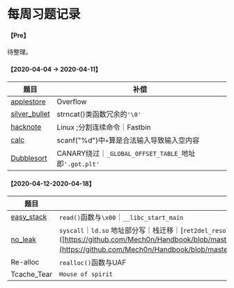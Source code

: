 # 每周习题记录

#### 【Pre】

待整理。

#### 【2020-04-04 -> 2020-04-11】

| 题目                                                         | 补偿                                                  |
| ------------------------------------------------------------ | ----------------------------------------------------- |
| [applestore](./pwnable.tw-applestore.md)                     | Overflow                                              |
| [silver_bullet](./pwnable.tw-silver_bullet.md)               | strncat()类函数冗余的`'\0'`                           |
| [hacknote](./pwnable.tw-hacknote.md)                         | Linux ;分割连续命令｜Fastbin                          |
| [calc](./Pwnable.tw-calc.md)                                 | scanf("%d")中`+`算是合法输入导致输入空内容            |
| [Dubblesort](./pwnable.tw-dubblesort/pwnable.tw-dubblesort.md) | CANARY绕过｜`_GLOBAL_OFFSET_TABLE_`地址即`'.got.plt'` |

#### 【2020-04-12-2020-04-18】

| 题目                                                 | 补偿                                                         |
| ---------------------------------------------------- | ------------------------------------------------------------ |
| [easy_stack](./eonew-easy_stack/eonew-easy_stack.md) | `read()`函数与`\x00`｜`__libc_start_main`                    |
| [no_leak](./eonew-no_leak/eonew-no_leak.md)          | `syscall`｜`ld.so` 地址部分写｜栈迁移｜[`ret2del_resolve`]([https://github.com/Mech0n/Handbook/blob/master/ret2dl_resolve%E7%AC%94%E8%AE%B0/ret2dl_resolve%20%E5%AD%A6%E4%B9%A0.md](https://github.com/Mech0n/Handbook/blob/master/ret2dl_resolve笔记/ret2dl_resolve 学习.md)) |
| Re-alloc                                             | `realloc()`函数与UAF                                         |
| Tcache_Tear                                          | `House of spirit` | glibc2.27 下的`tcache`机制               |





